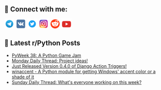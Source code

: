 ## 🔎 Connect with me:
[<img src="https://github.com/bullbesh/bullbesh/blob/main/images/Telegram.png" width="32" height="32" />](https://t.me/bullbesh)
[<img src="https://github.com/bullbesh/bullbesh/blob/main/images/VK.png" width="32" height="32" />](https://vk.com/bullbesh)
[<img src="https://github.com/bullbesh/bullbesh/blob/main/images/Twitter.png" width="32" height="32" />](https://twitter.com/bullbesh1)
[<img src="https://github.com/bullbesh/bullbesh/blob/main/images/Instagram.png" width="32" height="32" />](https://www.instagram.com/bullbesh)
[<img src="https://github.com/bullbesh/bullbesh/blob/main/images/Reddit.png" width="32" height="32" />](https://www.reddit.com/user/bullbesh)
[<img src="https://github.com/bullbesh/bullbesh/blob/main/images/YouTube.png" width="32" height="32" />](https://www.youtube.com/channel/UCtfjRs6uzgq5mfm8S06WTcg)

## 📕 Latest r/Python Posts
<!-- BLOG-POST-LIST:START -->
- [PyWeek 38: A Python Game Jam](https://www.reddit.com/r/Python/comments/1fccov9/pyweek_38_a_python_game_jam/)
- [Monday Daily Thread: Project ideas!](https://www.reddit.com/r/Python/comments/1fcc2z6/monday_daily_thread_project_ideas/)
- [Just Released Version 0.4.0 of Django Action Triggers!](https://www.reddit.com/r/Python/comments/1fc2t9a/just_released_version_040_of_django_action/)
- [winaccent - A Python module for getting Windows&#39; accent color or a shade of it](https://www.reddit.com/r/Python/comments/1fbvhmr/winaccent_a_python_module_for_getting_windows/)
- [Sunday Daily Thread: What&#39;s everyone working on this week?](https://www.reddit.com/r/Python/comments/1fbku4v/sunday_daily_thread_whats_everyone_working_on/)
<!-- BLOG-POST-LIST:END -->
